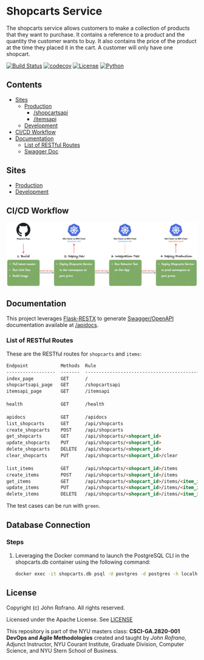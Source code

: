 # Shopcarts Service
The shopcarts service allows customers to make a collection of products that they want to purchase. It contains a
reference to a product and the quantity the customer wants to buy. It also contains the price of the product at the time
they placed it in the cart. A customer will only have one shopcart.

[![Build Status](https://github.com/CSCI-GA-2820-SU23-001/shopcarts/actions/workflows/ci.yml/badge.svg)](https://github.com/CSCI-GA-2820-SU23-001/shopcarts/actions)
[![codecov](https://codecov.io/gh/CSCI-GA-2820-SU23-001/shopcarts/branch/master/graph/badge.svg?token=OUCWT94U59)](https://codecov.io/gh/CSCI-GA-2820-SU23-001/shopcarts)
[![License](https://img.shields.io/badge/License-Apache_2.0-blue.svg)](https://opensource.org/licenses/Apache-2.0)
[![Python](https://img.shields.io/badge/Language-Python-blue.svg)](https://python.org/)

## Contents
* [Sites](#sites)
  * [Production](http://159.122.175.64:31002)
    * [/shopcartsapi](http://159.122.175.64:31002/shopcartsapi)
    * [/itemsapi](http://159.122.175.64:31002/itemsapi)
  * [Development](http://159.122.175.64:31001)
* [CI/CD Workflow](#cicd-workflow)
* [Documentation](#documentation)
  * [List of RESTful Routes](#list-of-restful-routes)
  * [Swagger Doc](http://159.122.175.64:31002/apidocs)


## Sites
* [Production](http://159.122.175.64:31002)
* [Development](http://159.122.175.64:31001)


## CI/CD Workflow
![CI/CD Workflow](.github/cicd-workflow.png)


## Documentation

This project leverages [Flask-RESTX](https://flask-restx.readthedocs.io/en/latest/) to generate [Swagger/OpenAPI](https://www.openapis.org/) documentation available at [/apidocs](http://159.122.175.64:31002/apidocs).

### List of RESTful Routes

These are the RESTful routes for `shopcarts` and `items`:

```markdown
Endpoint            Methods  Rule
------------------  -------  -----------------------------------------------------
index_page          GET      /
shopcartsapi_page   GET      /shopcartsapi
itemsapi_page       GET      /itemsapi

health              GET      /health

apidocs             GET      /apidocs
list_shopcarts      GET      /api/shopcarts
create_shopcarts    POST     /api/shopcarts
get_shopcarts       GET      /api/shopcarts/<shopcart_id>
update_shopcarts    PUT      /api/shopcarts/<shopcart_id>
delete_shopcarts    DELETE   /api/shopcarts/<shopcart_id>
clear_shopcarts     PUT      /api/shopcarts/<shopcart_id>/clear

list_items          GET      /api/shopcarts/<shopcart_id>/items
create_items        POST     /api/shopcarts/<shopcart_id>/items
get_items           GET      /api/shopcarts/<shopcart_id>/items/<item_id>
update_items        PUT      /api/shopcarts/<shopcart_id>/items/<item_id>
delete_items        DELETE   /api/shopcarts/<shopcart_id>/items/<item_id>
```

The test cases can be run with `green`.


## Database Connection

### Steps

1. Leveraging the Docker command to launch the PostgreSQL CLI in the shopcarts.db container using the following command:

    ```bash
    docker exec -it shopcarts.db psql -U postgres -d postgres -h localhost -p 5432
    ```

## License

Copyright (c) John Rofrano. All rights reserved.

Licensed under the Apache License. See [LICENSE](LICENSE)

This repository is part of the NYU masters class: **CSCI-GA.2820-001 DevOps and Agile Methodologies** created and taught by *John Rofrano*, Adjunct Instructor, NYU Courant Institute, Graduate Division, Computer Science, and NYU Stern School of Business.
